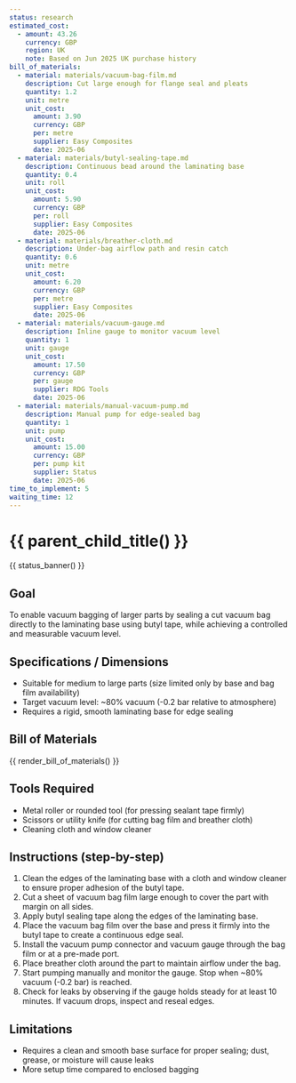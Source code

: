 ```yaml
---
status: research
estimated_cost:
  - amount: 43.26
    currency: GBP
    region: UK
    note: Based on Jun 2025 UK purchase history
bill_of_materials:
  - material: materials/vacuum-bag-film.md
    description: Cut large enough for flange seal and pleats
    quantity: 1.2
    unit: metre
    unit_cost:
      amount: 3.90
      currency: GBP
      per: metre
      supplier: Easy Composites
      date: 2025-06
  - material: materials/butyl-sealing-tape.md
    description: Continuous bead around the laminating base
    quantity: 0.4
    unit: roll
    unit_cost:
      amount: 5.90
      currency: GBP
      per: roll
      supplier: Easy Composites
      date: 2025-06
  - material: materials/breather-cloth.md
    description: Under-bag airflow path and resin catch
    quantity: 0.6
    unit: metre
    unit_cost:
      amount: 6.20
      currency: GBP
      per: metre
      supplier: Easy Composites
      date: 2025-06
  - material: materials/vacuum-gauge.md
    description: Inline gauge to monitor vacuum level
    quantity: 1
    unit: gauge
    unit_cost:
      amount: 17.50
      currency: GBP
      per: gauge
      supplier: RDG Tools
      date: 2025-06
  - material: materials/manual-vacuum-pump.md
    description: Manual pump for edge-sealed bag
    quantity: 1
    unit: pump
    unit_cost:
      amount: 15.00
      currency: GBP
      per: pump kit
      supplier: Status
      date: 2025-06
time_to_implement: 5
waiting_time: 12
---
```

# {{ parent_child_title() }}
{{ status_banner() }}

## Goal
To enable vacuum bagging of larger parts by sealing a cut vacuum bag directly to the laminating base using butyl tape, while achieving a controlled and measurable vacuum level.

## Specifications / Dimensions
- Suitable for medium to large parts (size limited only by base and bag film availability)
- Target vacuum level: ~80% vacuum (-0.2 bar relative to atmosphere)
- Requires a rigid, smooth laminating base for edge sealing

## Bill of Materials

{{ render_bill_of_materials() }}

## Tools Required
- Metal roller or rounded tool (for pressing sealant tape firmly)
- Scissors or utility knife (for cutting bag film and breather cloth)
- Cleaning cloth and window cleaner

## Instructions (step-by-step)
1. Clean the edges of the laminating base with a cloth and window cleaner to ensure proper adhesion of the butyl tape.
2. Cut a sheet of vacuum bag film large enough to cover the part with margin on all sides.
3. Apply butyl sealing tape along the edges of the laminating base.
4. Place the vacuum bag film over the base and press it firmly into the butyl tape to create a continuous edge seal.
5. Install the vacuum pump connector and vacuum gauge through the bag film or at a pre-made port.
6. Place breather cloth around the part to maintain airflow under the bag.
7. Start pumping manually and monitor the gauge. Stop when ~80% vacuum (-0.2 bar) is reached.
8. Check for leaks by observing if the gauge holds steady for at least 10 minutes. If vacuum drops, inspect and reseal edges.

## Limitations
- Requires a clean and smooth base surface for proper sealing; dust, grease, or moisture will cause leaks
- More setup time compared to enclosed bagging
